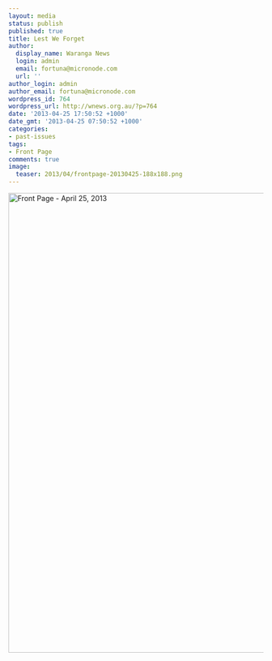 ```yaml
---
layout: media
status: publish
published: true
title: Lest We Forget
author:
  display_name: Waranga News
  login: admin
  email: fortuna@micronode.com
  url: ''
author_login: admin
author_email: fortuna@micronode.com
wordpress_id: 764
wordpress_url: http://wnews.org.au/?p=764
date: '2013-04-25 17:50:52 +1000'
date_gmt: '2013-04-25 07:50:52 +1000'
categories:
- past-issues
tags:
- Front Page
comments: true
image:
  teaser: 2013/04/frontpage-20130425-188x188.png
---
```


<a href="{{ site.url }}/images/2013/04/frontpage-20130425.pdf"><img class="alignnone size-full wp-image-761" alt="Front Page - April 25, 2013" src="{{ site.url }}/images/2013/04/frontpage-20130425.png" width="624" height="907" /></a>

